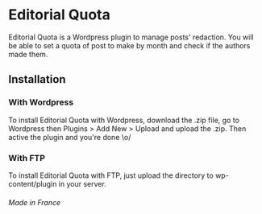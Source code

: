 # Editorial Quota

Editorial Quota is a Wordpress plugin to manage posts' redaction. You will be able to set a quota of post to make by month and check if the authors made them.

## Installation
### With Wordpress
To install Editorial Quota with Wordpress, download the .zip file, go to Wordpress then Plugins > Add New > Upload and upload the .zip. Then active the plugin and you're done \o/
### With FTP
To install Editorial Quota with FTP, just upload the directory to wp-content/plugin in your server.

###### Made in France

